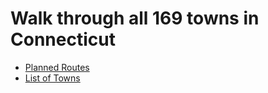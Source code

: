 # Walk through all 169 towns in Connecticut

- [Planned Routes](src/Maps.md)
- [List of Towns](src/Towns.md)


